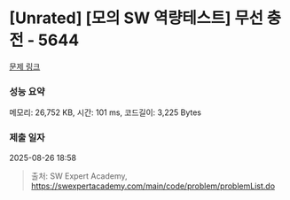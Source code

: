 # [Unrated] [모의 SW 역량테스트] 무선 충전 - 5644 

[문제 링크](https://swexpertacademy.com/main/code/problem/problemDetail.do?contestProbId=AWXRDL1aeugDFAUo) 

### 성능 요약

메모리: 26,752 KB, 시간: 101 ms, 코드길이: 3,225 Bytes

### 제출 일자

2025-08-26 18:58



> 출처: SW Expert Academy, https://swexpertacademy.com/main/code/problem/problemList.do